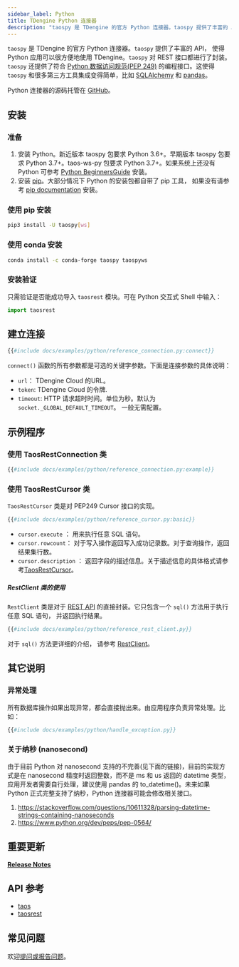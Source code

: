 ```yaml
---
sidebar_label: Python
title: TDengine Python 连接器
description: "taospy 是 TDengine 的官方 Python 连接器。taospy 提供了丰富的 API， 使得 Python 应用可以很方便地使用 TDengine。tasopy 对 TDengine 的原生接口和 REST 接口都进行了封装， 分别对应 tasopy 的两个子模块：taos 和 taosrest。除了对原生接口和 REST 接口的封装，taospy 还提供了符合 Python 数据访问规范(PEP 249)的编程接口。这使得 taospy 和很多第三方工具集成变得简单，比如 SQLAlchemy 和 pandas"
---
```


`taospy` 是 TDengine 的官方 Python 连接器。`taospy` 提供了丰富的 API， 使得 Python 应用可以很方便地使用 TDengine。`taospy` 对 REST 接口都进行了封装。`taospy` 还提供了符合 [Python 数据访问规范(PEP 249)](https://peps.python.org/pep-0249/) 的编程接口。这使得 `taospy` 和很多第三方工具集成变得简单，比如 [SQLAlchemy](https://www.sqlalchemy.org/) 和 [pandas](https://pandas.pydata.org/)。

Python 连接器的源码托管在 [GitHub](https://github.com/taosdata/taos-connector-python)。

## 安装

### 准备

1. 安装 Python。新近版本 taospy 包要求 Python 3.6+。早期版本 taospy 包要求 Python 3.7+。taos-ws-py 包要求 Python 3.7+。如果系统上还没有 Python 可参考 [Python BeginnersGuide](https://wiki.python.org/moin/BeginnersGuide/Download) 安装。
2. 安装 [pip](https://pypi.org/project/pip/)。大部分情况下 Python 的安装包都自带了 pip 工具， 如果没有请参考 [pip documentation](https://pip.pypa.io/en/stable/installation/) 安装。

### 使用 pip 安装

```bash
pip3 install -U taospy[ws]
```

### 使用 conda 安装

```bash
conda install -c conda-forge taospy taospyws
```

### 安装验证

只需验证是否能成功导入 `taosrest` 模块。可在 Python 交互式 Shell 中输入：

```python
import taosrest
```

## 建立连接

```python
{{#include docs/examples/python/reference_connection.py:connect}}
```

`connect()` 函数的所有参数都是可选的关键字参数。下面是连接参数的具体说明：

- `url`： TDengine Cloud 的URL。
- `token`: TDengine Cloud 的令牌.
- `timeout`: HTTP 请求超时时间。单位为秒。默认为 `socket._GLOBAL_DEFAULT_TIMEOUT`。 一般无需配置。

## 示例程序

### 使用 TaosRestConnection 类

```python
{{#include docs/examples/python/reference_connection.py:example}}
```

### 使用 TaosRestCursor 类

`TaosRestCursor` 类是对 PEP249 Cursor 接口的实现。

```python
{{#include docs/examples/python/reference_cursor.py:basic}}
```

- `cursor.execute` ： 用来执行任意 SQL 语句。
- `cursor.rowcount`： 对于写入操作返回写入成功记录数。对于查询操作，返回结果集行数。
- `cursor.description` ： 返回字段的描述信息。关于描述信息的具体格式请参考[TaosRestCursor](https://docs.taosdata.com/api/taospy/taosrest/cursor.html)。

##### RestClient 类的使用

`RestClient` 类是对于 [REST API](../rest-api) 的直接封装。它只包含一个 `sql()` 方法用于执行任意 SQL 语句， 并返回执行结果。

```python
{{#include docs/examples/python/reference_rest_client.py}}
```

对于 `sql()` 方法更详细的介绍， 请参考 [RestClient](https://docs.taosdata.com/api/taospy/taosrest/restclient.html)。

## 其它说明

### 异常处理

所有数据库操作如果出现异常，都会直接抛出来。由应用程序负责异常处理。比如：

```python
{{#include docs/examples/python/handle_exception.py}}
```

### 关于纳秒 (nanosecond)

由于目前 Python 对 nanosecond 支持的不完善(见下面的链接)，目前的实现方式是在 nanosecond 精度时返回整数，而不是 ms 和 us 返回的 datetime 类型，应用开发者需要自行处理，建议使用 pandas 的 to_datetime()。未来如果 Python 正式完整支持了纳秒，Python 连接器可能会修改相关接口。

1. https://stackoverflow.com/questions/10611328/parsing-datetime-strings-containing-nanoseconds
2. https://www.python.org/dev/peps/pep-0564/

## 重要更新

[**Release Notes**](https://github.com/taosdata/taos-connector-python/releases)

## API 参考

- [taos](https://docs.taosdata.com/api/taospy/taos/)
- [taosrest](https://docs.taosdata.com/api/taospy/taosrest)

## 常见问题

欢迎[提问或报告问题](https://github.com/taosdata/taos-connector-python/issues)。
